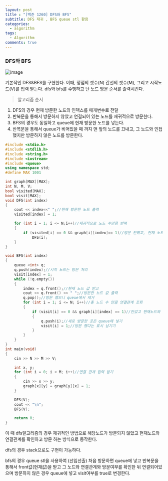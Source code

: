 ```yaml
---
layout: post
title : "[백준 1260] DFS와 BFS"
subtitle: DFS 재귀 , BFS queue stl 활용
categories:
  - algorithm
tags:
  - Algorithm
comments: true  
---
```


### DFS와 BFS

![image](https://user-images.githubusercontent.com/55472510/110426459-7db9dc80-80e9-11eb-9d19-134fe322c952.png)

기본적인 DFS&BFS를 구현한다. 
이때, 정점의 갯수(N) 간선의 갯수(M), 그리고 시작노드(V)를 입력 받는다. 
dfs와 bfs를 수행하고 난 노드 방문 순서를 출력시킨다.

> 알고리즘 순서
1. DFS의 경우 현재 방문한 노드의 인덱스를 매개변수로 전달 
2. 반복문을 통해서 방문하지 않았고 연결되어 있는 노드를 재귀적으로 방문한다.
3. BFS의 경우도 동일하고 queue에 현재 방문한 노드를 넣는다.
4. 반복문을 통해서 queue가 비어있을 때 까지 맨 앞의 노드를 끄내고, 그 노드와 인접했지만 방문하지 않은 노드를 방문한다.

```cpp
#include <stdio.h>
#include <stdlib.h>
#include <string.h>
#include <iostream>
#include <queue>
using namespace std;
#define MAX 1001

int graph[MAX][MAX];
int N, M, V;
bool visited[MAX];
bool visit[MAX];
void DFS(int index)
{
	cout << index<<" ";//현재 방문한 노드 출력
	visited[index] = 1;

	for (int i = 1; i <= N;i++)//재귀적으로 노드 수만큼 반복 
	{
		if (visited[i] == 0 && graph[i][index]== 1)//방문 안했고, 현재 노드와 연결되어 있는 경우 재귀적으로 방문
			DFS(i);
	}
}

void BFS(int index)
{
	queue <int> q;
	q.push(index);//시작 노드는 방문 처리
	visit[index] = 1;
	while (!q.empty())
	{
		index = q.front();//현재 노드 값 받고 
		cout << q.front() << " ";//방문한 노드 값 출력
		q.pop();//방문 했으니 queue에서 제거 
		for (int i = 1; i <= N; i++)//총 노드 수 만큼 연결관계 조회 
		{
			if (visit[i] == 0 && graph[i][index] == 1)//안갔고 현재노드와 연결되있으면 방문
			{
				q.push(i);//새로 방문한 곳은 queue에 넣기 
				visit[i] = 1;//방문 했다는 표시 남기기
			}
		}
	}
}
int main(void)
{
 	cin >> N >> M >> V;

	int x, y;
	for (int i = 0; i < M; i++)//연결 관계 입력 받기
	{
		cin >> x >> y;
		graph[x][y] = graph[y][x] = 1;
	}

	DFS(V);
	cout << "\n";
	BFS(V);

	return 0;
}

```
이 때 dfs알고리즘의 경우 재귀적인 방법으로 해당노드가 방문되지 않았고 현재노드와 연결관계를 확인하고 방문 하는 방식으로 동작한다.

dfs의 경우 stack으로도 구현이 가능하다.

bfs의 경우 queue stl을 사용하여 (선입선출) 처음 방문하면 queue에 넣고 반복문을 통해서 front값(현재값)을 받고 그 노드와 연결관계와 방문여부를 확인한 뒤 연결되어있으며 방문하지 않은 경우 queue에 넣고 visit여부를 true로 변경한다. 


